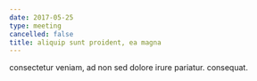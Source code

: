 ```yaml
---
date: 2017-05-25
type: meeting
cancelled: false
title: aliquip sunt proident, ea magna
---
```

consectetur veniam, ad non sed dolore irure pariatur. consequat.